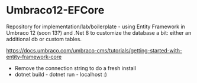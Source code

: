 # Umbraco12-EFCore

Repository for implementation/lab/boilerplate - using Entity Framework in Umbraco 12 (soon 13?) and .Net 8 to customize the database a bit: either an additional db or custom tables.

https://docs.umbraco.com/umbraco-cms/tutorials/getting-started-with-entity-framework-core

* Remove the connection string to do a fresh install
* dotnet build - dotnet run - localhost :)
